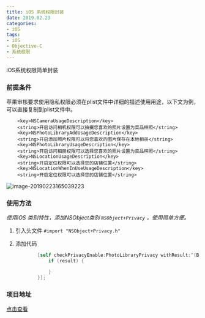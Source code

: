 ```yaml
---
title: iOS 系统权限封装
date: 2019.02.23
categories: 
- iOS
tags:
- iOS
- Objective-C
- 系统权限
---
```


iOS系统权限简单封装

### 前提条件

苹果审核要求使用隐私权限必须在plist文件中详细的描述使用用途，以下文为例，可以直接复制到plist文件中。

```
	<key>NSCameraUsageDescription</key>
	<string>开启访问相机权限可以拍摄您喜欢的照片设置为菜品样照</string>
	<key>NSPhotoLibraryAddUsageDescription</key>
	<string>开启添加照片权限可以将您喜欢的图片保存在本地相册</string>
	<key>NSPhotoLibraryUsageDescription</key>
	<string>开启访问相册权限可以选择您喜欢的照片设置为菜品样照</string>
    <key>NSLocationUsageDescription</key>
    <string>开启定位权限可以选择您的店铺位置</string>
    <key>NSLocationWhenInUseUsageDescription</key>
    <string>开启定位权限可以选择您的店铺位置</string>
```

![image-20190223165039223](https://github.com/dusmit/Privacy/image-20190223165039223.png)

### 使用方法

*使用iOS 类别特性，添加NSObject类别 `NSObject+Privacy` ，使用简单方便。*

1. 引入头文件 `#import "NSObject+Privacy.h"`

2. 添加代码

   ```objective-c
           [self checkPrivacyEnable:PhotoLibraryPrivacy withResult:^(BOOL result) {
               if (result) {
   
               }
           }];
   ```

### 项目地址

[点击查看](https://github.com/dusmit/Privacy)
















